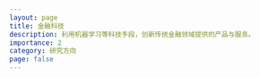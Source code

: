```yaml
---
layout: page
title: 金融科技
description: 利用机器学习等科技手段，创新传统金融领域提供的产品与服务。
importance: 2
category: 研究方向
page: false
---
```

